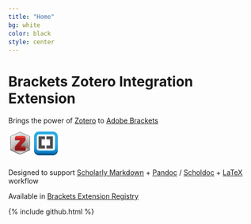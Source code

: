 ```yaml
---
title: "Home"
bg: white
color: black
style: center
---
```



# Brackets Zotero Integration Extension

Brings the power of [Zotero][1] to [Adobe Brackets][2]

![Zotero Icon][3]
<span class="fa-stack" style="font-size:50px">
  <i class="fa fa-plus"></i>
</span>
![Brackets Icon][4]

Designed to support [Scholarly Markdown][5] + [Pandoc][6] / [Scholdoc][7] + [LaTeX][8] workflow

Available in [Brackets Extension Registry][9]

{% include github.html %}



[1]: https://www.zotero.org/
[2]: http://brackets.io/
[3]: img/zotero_48x48x32.png
[4]: img/brackets_48x48.png
[5]: http://scholarlymarkdown.com/
[6]: http://johnmacfarlane.net/pandoc/
[7]: http://scholdoc.scholarlymarkdown.com/
[8]: http://www.latex-project.org/
[9]: https://brackets-registry.aboutweb.com/

